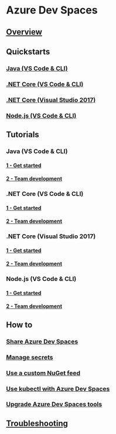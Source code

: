# Azure Dev Spaces
## [Overview](index.yml)

## Quickstarts
### [Java (VS Code & CLI)](quickstart-java.md)
### [.NET Core (VS Code & CLI)](quickstart-netcore.md)
### [.NET Core (Visual Studio 2017)](quickstart-netcore-visualstudio.md)
### [Node.js (VS Code & CLI)](quickstart-nodejs.md)

## Tutorials
### Java (VS Code & CLI)
#### [1 - Get started](get-started-java.md)
#### [2 - Team development](team-development-java.md)
### .NET Core (VS Code & CLI)
#### [1 - Get started](get-started-netcore.md)
#### [2 - Team development](team-development-netcore.md)
### .NET Core (Visual Studio 2017)
#### [1 - Get started](get-started-netcore-visualstudio.md)
#### [2 - Team development](team-development-netcore-visualstudio.md)
### Node.js (VS Code & CLI)
#### [1 - Get started](get-started-nodejs.md)
#### [2 - Team development](team-development-nodejs.md)

## How to
### [Share Azure Dev Spaces](how-to/share-dev-spaces.md)
### [Manage secrets](how-to/manage-secrets.md)
### [Use a custom NuGet feed](how-to/use-custom-nuget-feed.md)
### [Use kubectl with Azure Dev Spaces](how-to/use-kubectl-with-azure-dev-spaces.md)
### [Upgrade Azure Dev Spaces tools](how-to/upgrade-tools.md)

## [Troubleshooting](troubleshooting.md)



